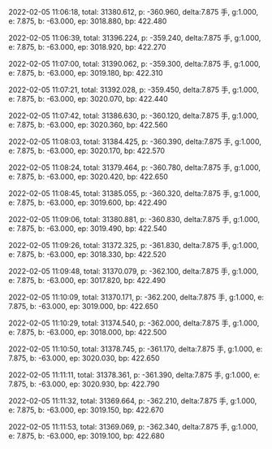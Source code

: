 2022-02-05 11:06:18, total: 31380.612, p: -360.960, delta:7.875 手, g:1.000, e: 7.875, b: -63.000, ep: 3018.880, bp: 422.480

2022-02-05 11:06:39, total: 31396.224, p: -359.240, delta:7.875 手, g:1.000, e: 7.875, b: -63.000, ep: 3018.920, bp: 422.270

2022-02-05 11:07:00, total: 31390.062, p: -359.300, delta:7.875 手, g:1.000, e: 7.875, b: -63.000, ep: 3019.180, bp: 422.310

2022-02-05 11:07:21, total: 31392.028, p: -359.450, delta:7.875 手, g:1.000, e: 7.875, b: -63.000, ep: 3020.070, bp: 422.440

2022-02-05 11:07:42, total: 31386.630, p: -360.120, delta:7.875 手, g:1.000, e: 7.875, b: -63.000, ep: 3020.360, bp: 422.560

2022-02-05 11:08:03, total: 31384.425, p: -360.390, delta:7.875 手, g:1.000, e: 7.875, b: -63.000, ep: 3020.170, bp: 422.570

2022-02-05 11:08:24, total: 31379.464, p: -360.780, delta:7.875 手, g:1.000, e: 7.875, b: -63.000, ep: 3020.420, bp: 422.650

2022-02-05 11:08:45, total: 31385.055, p: -360.320, delta:7.875 手, g:1.000, e: 7.875, b: -63.000, ep: 3019.600, bp: 422.490

2022-02-05 11:09:06, total: 31380.881, p: -360.830, delta:7.875 手, g:1.000, e: 7.875, b: -63.000, ep: 3019.490, bp: 422.540

2022-02-05 11:09:26, total: 31372.325, p: -361.830, delta:7.875 手, g:1.000, e: 7.875, b: -63.000, ep: 3018.330, bp: 422.520

2022-02-05 11:09:48, total: 31370.079, p: -362.100, delta:7.875 手, g:1.000, e: 7.875, b: -63.000, ep: 3017.820, bp: 422.490

2022-02-05 11:10:09, total: 31370.171, p: -362.200, delta:7.875 手, g:1.000, e: 7.875, b: -63.000, ep: 3019.000, bp: 422.650

2022-02-05 11:10:29, total: 31374.540, p: -362.000, delta:7.875 手, g:1.000, e: 7.875, b: -63.000, ep: 3018.000, bp: 422.500

2022-02-05 11:10:50, total: 31378.745, p: -361.170, delta:7.875 手, g:1.000, e: 7.875, b: -63.000, ep: 3020.030, bp: 422.650

2022-02-05 11:11:11, total: 31378.361, p: -361.390, delta:7.875 手, g:1.000, e: 7.875, b: -63.000, ep: 3020.930, bp: 422.790

2022-02-05 11:11:32, total: 31369.664, p: -362.210, delta:7.875 手, g:1.000, e: 7.875, b: -63.000, ep: 3019.150, bp: 422.670

2022-02-05 11:11:53, total: 31369.069, p: -362.340, delta:7.875 手, g:1.000, e: 7.875, b: -63.000, ep: 3019.100, bp: 422.680